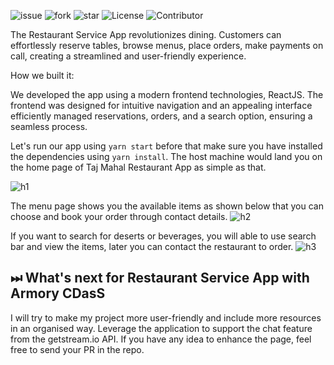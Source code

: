 ![issue](https://img.shields.io/github/issues/afzal442/RestuarantApp?style=plastic) ![fork](https://img.shields.io/github/forks/afzal442/RestuarantApp) ![star](https://img.shields.io/github/stars/afzal442/RestuarantApp) ![License](https://img.shields.io/github/license/afzal442/RestuarantApp) ![Contributor](https://img.shields.io/github/contributors/afzal442/RestuarantApp)

The Restaurant Service App revolutionizes dining. Customers can effortlessly reserve tables, browse menus, place orders, make payments on call, creating a streamlined and user-friendly experience.

How we built it:

We developed the app using a modern frontend technologies, ReactJS. The frontend was designed for intuitive navigation and an appealing interface efficiently managed reservations, orders, and a search option, ensuring a seamless process.

Let's run our app using `yarn start` before that make sure you have installed the dependencies using `yarn install`. The host machine would land you on the home page of Taj Mahal Restaurant App as simple as that.

![h1](https://user-images.githubusercontent.com/11625672/176757806-350ef4c7-a2ee-46cf-9540-403dbc556592.png)

The menu page shows you the available items as shown below that you can choose and book your order through contact details.
![h2](https://user-images.githubusercontent.com/11625672/176757837-1799a7d4-3af9-4b4e-a570-e355da2432a1.png)

If you want to search for deserts or beverages, you will able to use search bar and view the items, later you can contact the restaurant to order. 
![h3](https://user-images.githubusercontent.com/11625672/176757983-afb8b5ab-878a-4302-90fa-08c90634fd72.png)

## ⏭ What's next for Restaurant Service App with Armory CDasS
I will try to make my project more user-friendly and include more resources in an organised way. Leverage the application to support the chat feature from the getstream.io API. If you have any idea to enhance the page, feel free to send your PR in the repo. 



